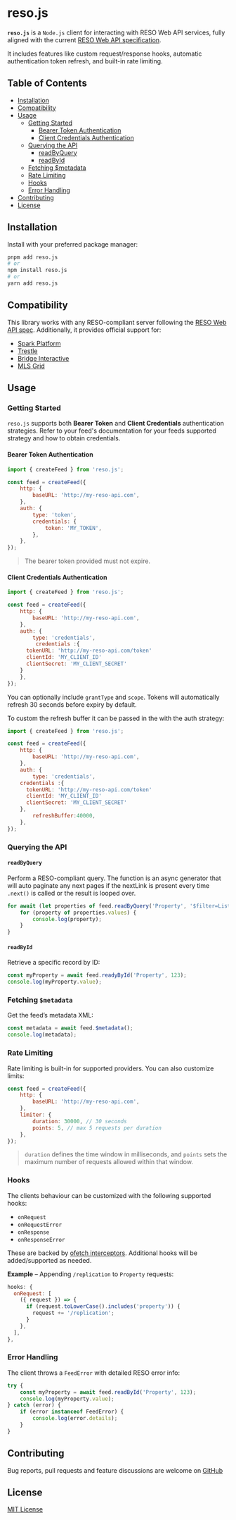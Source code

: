 # reso.js

**`reso.js`** is a `Node.js` client for interacting with RESO Web API services, fully aligned with the current [RESO Web API specification](https://github.com/RESOStandards/transport).

It includes features like custom request/response hooks, automatic authentication token refresh, and built-in rate limiting.

## Table of Contents

- [Installation](#installation)
- [Compatibility](#compatibility)
- [Usage](#usage)
  - [Getting Started](#getting-started)
    - [Bearer Token Authentication](#bearer-token-authentication)
    - [Client Credentials Authentication](#client-credentials-authentication)
  - [Querying the API](#querying-the-api)
    - [readByQuery](#readbyquery)
    - [readById](#readbyid)
  - [Fetching $metadata](#fetching-metadata)
  - [Rate Limiting](#rate-limiting)
  - [Hooks](#hooks)
  - [Error Handling](#error-handling)
- [Contributing](#contributing)
- [License](#license)

## Installation

Install with your preferred package manager:

```bash
pnpm add reso.js
# or
npm install reso.js
# or
yarn add reso.js
```

## Compatibility

This library works with any RESO-compliant server following the [RESO Web API spec](https://github.com/RESOStandards/transport). Additionally, it provides official support for:

- [Spark Platform](https://sparkplatform.com)
- [Trestle](https://trestle.corelogic.com)
- [Bridge Interactive](https://www.bridgeinteractive.com)
- [MLS Grid](https://www.mlsgrid.com)

## Usage

### Getting Started

`reso.js` supports both **Bearer Token** and **Client Credentials** authentication strategies. Refer to your feed's documentation for your feeds supported strategy and how to obtain credentials.

#### Bearer Token Authentication

```js
import { createFeed } from 'reso.js';

const feed = createFeed({
	http: {
		baseURL: 'http://my-reso-api.com',
	},
	auth: {
		type: 'token',
		credentials: {
			token: 'MY_TOKEN',
		},
	},
});
```

> The bearer token provided must not expire.

#### Client Credentials Authentication

```js
import { createFeed } from 'reso.js';

const feed = createFeed({
	http: {
		baseURL: 'http://my-reso-api.com',
	},
	auth: {
		type: 'credentials',
		 credentials :{
      tokenURL: 'http://my-reso-api.com/token'
      clientId: 'MY_CLIENT_ID'
      clientSecret: 'MY_CLIENT_SECRET'
    }
	},
});
```

You can optionally include `grantType` and `scope`. Tokens will automatically refresh 30 seconds before expiry by default.

To custom the refresh buffer it can be passed in the with the auth strategy:

```js
import { createFeed } from 'reso.js';

const feed = createFeed({
	http: {
		baseURL: 'http://my-reso-api.com',
	},
	auth: {
		type: 'credentials',
    credentials :{
      tokenURL: 'http://my-reso-api.com/token'
      clientId: 'MY_CLIENT_ID'
      clientSecret: 'MY_CLIENT_SECRET'
    },
		refreshBuffer:40000,
	},
});
```

### Querying the API

#### `readByQuery`

Perform a RESO-compliant query. The function is an async generator that will auto paginate any next pages if the nextLink is present every time `.next()` is called or the result is looped over.

```js
for await (let properties of feed.readByQuery('Property', '$filter=ListPrice gt 100000')) {
	for (property of properties.values) {
		console.log(property);
	}
}
```

#### `readById`

Retrieve a specific record by ID:

```js
const myProperty = await feed.readyById('Property', 123);
console.log(myProperty.value);
```

### Fetching `$metadata`

Get the feed’s metadata XML:

```js
const metadata = await feed.$metadata();
console.log(metadata);
```

### Rate Limiting

Rate limiting is built-in for supported providers. You can also customize limits:

```js
const feed = createFeed({
	http: {
		baseURL: 'http://my-reso-api.com',
	},
	limiter: {
		duration: 30000, // 30 seconds
		points: 5, // max 5 requests per duration
	},
});
```

> `duration` defines the time window in milliseconds, and `points` sets the maximum number of requests allowed within that window.

### Hooks

The clients behaviour can be customized with the following supported hooks:

- `onRequest`
- `onRequestError`
- `onResponse`
- `onResponseError`

These are backed by [ofetch interceptors](https://github.com/unjs/ofetch?tab=readme-ov-file#%EF%B8%8F-interceptors). Additional hooks will be added/supported as needed.

**Example** – Appending `/replication` to `Property` requests:

```js
hooks: {
  onRequest: [
    ({ request }) => {
      if (request.toLowerCase().includes('property')) {
        request += '/replication';
      }
    },
  ],
},
```

### Error Handling

The client throws a `FeedError` with detailed RESO error info:

```js
try {
	const myProperty = await feed.readById('Property', 123);
	console.log(myProperty.value);
} catch (error) {
	if (error instanceof FeedError) {
		console.log(error.details);
	}
}
```

## Contributing

Bug reports, pull requests and feature discussions are welcome on [GitHub](https://github.com/ComfortablyCoding/reso.js)

## License

[MIT License](https://github.com/ComfortablyCoding/reso.js/blob/main/LICENSE)
